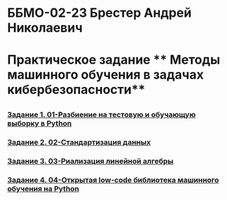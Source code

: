 # ББМО-02-23 Брестер Андрей Николаевич
# Практическое задание ** Методы машинного обучения в задачах кибербезопасности**
## 


### [Задание 1. 01-Разбиение на тестовую и обучающую выборку в Python](./01-task-train-test-split/)

### [Задание 2. 02-Стандартизация данных](./02-task-standardize-data/)

### [Задание 3. 03-Риализация линейной алгебры](./03-task-linear-algebra/)

### [Задание 4. 04-Открытая low-code библиотека машинного обучения на Python](./04-task-pycaret/)

